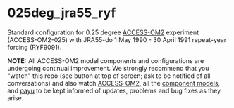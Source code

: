 # 025deg_jra55_ryf
Standard configuration for 0.25 degree [ACCESS-OM2](https://github.com/COSIMA/access-om2) experiment (ACCESS-OM2-025) with JRA55-do 1 May 1990 - 30 April 1991 repeat-year forcing (RYF9091).

**NOTE:** All ACCESS-OM2 model components and configurations are undergoing continual improvement. We strongly recommend that you "watch" this repo (see button at top of screen; ask to be notified of all conversations) and also watch [ACCESS-OM2](https://github.com/COSIMA/access-om2), all the [component models](https://github.com/COSIMA/access-om2/tree/master/src), and [payu](https://github.com/payu-org/payu) to be kept informed of updates, problems and bug fixes as they arise.
